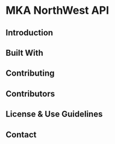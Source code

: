 # MKA NorthWest API

## Introduction

## Built With

## Contributing

## Contributors

## License & Use Guidelines

## Contact
